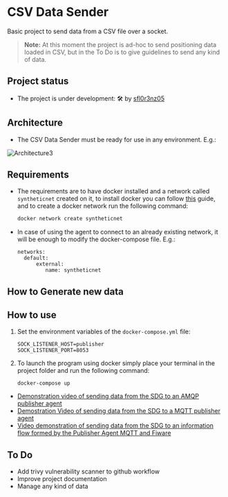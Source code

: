 # CSV Data Sender

Basic project to send data from a CSV file over a socket.

>**Note:** At this moment the project is ad-hoc to send positioning data loaded in CSV, but in the To Do is to give guidelines to send any kind of data.

## Project status

- The project is under development: 🛠 by [sfl0r3nz05](sfigueroa@ceit.es)

## Architecture

- The CSV Data Sender must be ready for use in any environment. E.g.:

![Architecture3](https://user-images.githubusercontent.com/6643905/219717111-a68e0f2b-423e-489a-893f-a04f3c2ee195.png)

## Requirements

- The requirements are to have docker installed and a network called `syntheticnet` created on it, to install docker you can follow [this](https://docs.docker.com/engine/install/) guide, and to create a docker network run the following command:

  ```bash
  docker network create syntheticnet
  ```

- In case of using the agent to connect to an already existing network, it will be enough to modify the docker-compose file. E.g.:

  ```console
  networks:
    default:
        external:
           name: syntheticnet
  ```

## How to Generate new data

## How to use

1. Set the environment variables of the `docker-compose.yml` file:

    ```console
    SOCK_LISTENER_HOST=publisher
    SOCK_LISTENER_PORT=8053
    ```

2. To launch the program using docker simply place your terminal in the project folder and run the following command:

    ```console
    docker-compose up
    ```

- [Demonstration video of sending data from the SDG to an AMQP publisher agent](https://youtu.be/OavGNGMnQZ4)
- [Demostration Video of sending data from the SDG to a MQTT publisher agent](https://youtu.be/k_vCP0BRygY)
- [Video demonstration of sending data from the SDG to an information flow formed by the Publisher Agent MQTT and Fiware](https://youtu.be/lwRACg6GNws)

## To Do

- Add trivy vulnerability scanner to github workflow
- Improve project documentation
- Manage any kind of data
